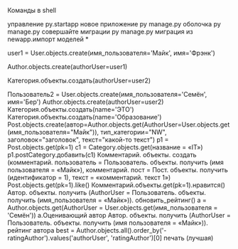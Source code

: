 Команды в shell

управление py.startapp новое приложение
py manage.py оболочка
py manage.py совершайте миграции
py manage.py миграция
из newapp.импорт моделей *

user1 = User.objects.create(имя_пользователя='Майк', имя='Фрэнк')

Author.objects.create(authorUser=user1)

Категория.объекты.создать(authorUser=user2)

Пользователь2 = User.objects.create(имя_пользователя='Семён', имя='Бер')
Author.objects.create(authorUser=user2)
Категория.объекты.создать(name='ЭТО')
Категория.объекты.создать(name='Образование')
Post.objects.create(автор=Author.objects.get(AuthorUser=User.objects.get(имя_пользователя="Майк")), тип_категории="NW", заголовок="заголовок", текст="какой-то текст")
p1 = Post.objects.get(pk=1)
c1 = Category.objects.get(название = «IT»)
p1.postCategory.добавить(c1)
Комментарий. объекты. создать (комментарий. пользователь = Пользователь. объекты. получить (имя пользователя = «Майк»), комментарий. пост = Пост. объекты. получить (идентификатор = 1), текст = «комментарий. текст 1»)
Post.objects.get(pk=1).like()
Комментарий.объекты.get(pk=1).нравится()
Автор. объекты. получить (AuthorUser = Пользователь. объекты. получить (имя_пользователя = «Майк»)). обновить_рейтинг()
a = Author.objects.get(AuthorUser = User.objects.get(имя_пользователя = 'Семён'))
a.Оценивающий автор
Автор. объекты. получить (AuthorUser = Пользователь. объекты. получить (имя пользователя = «Майк»)). рейтинг автора
best = Author.objects.all().order_by('-ratingAuthor').values('authorUser', 'ratingAuthor')[0]
печать (лучшая)
